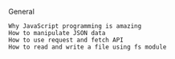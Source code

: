 General

    Why JavaScript programming is amazing
    How to manipulate JSON data
    How to use request and fetch API
    How to read and write a file using fs module
